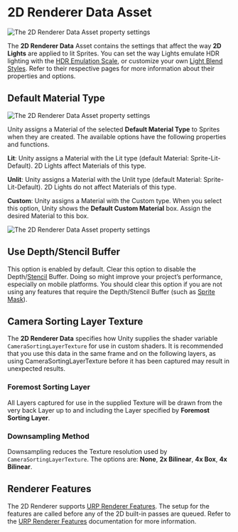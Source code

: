 # 2D Renderer Data Asset

![The 2D Renderer Data Asset property settings](Images/2D/2dRendererData_properties.png)

The __2D Renderer Data__ Asset contains the settings that affect the way __2D Lights__ are applied to lit Sprites. You can set the way Lights emulate HDR lighting with the [HDR Emulation Scale](HDREmulationScale.md), or customize your own [Light Blend Styles](LightBlendStyles.md). Refer to their respective pages for more information about their properties and options.

## Default Material Type

![The 2D Renderer Data Asset property settings](Images/2D/Default_Material_Type.png)

Unity assigns a Material of the selected __Default Material Type__ to Sprites when they are created. The available options have the following properties and functions.

__Lit__:  Unity assigns a Material with the Lit type (default Material: Sprite-Lit-Default). 2D Lights affect Materials of this type.

__Unlit__: Unity assigns a Material with the Unlit type (default Material:  Sprite-Lit-Default). 2D Lights do not affect Materials of this type.

__Custom__: Unity assigns a Material with the Custom type. When you select this  option, Unity shows the __Default Custom Material__ box. Assign the desired Material to this box.

![The 2D Renderer Data Asset property settings](Images/2D/Default_Custom_Material.png)

## Use Depth/Stencil Buffer

This option is enabled by default. Clear this option to disable the Depth/[Stencil](https://docs.unity3d.com/Manual/SL-Stencil.html) Buffer. Doing so might improve your project’s performance, especially on mobile platforms. You should clear this option if you are not using any features that require the Depth/Stencil Buffer (such as [Sprite Mask](https://docs.unity3d.com/Manual/class-SpriteMask.html)).

## Camera Sorting Layer Texture

The __2D Renderer Data__ specifies how Unity supplies the shader variable `CameraSortingLayerTexture` for use in custom shaders. It is recommended that you use this data in the same frame and on the following layers, as using CameraSortingLayerTexture before it has been captured may result in unexpected results.
### Foremost Sorting Layer
All Layers captured for use in the supplied Texture will be drawn from the very back Layer up to and including the Layer specified by __Foremost Sorting Layer__.

### Downsampling Method
Downsampling reduces the Texture resolution used by `CameraSortingLayerTexture`. The options are: __None__, __2x Bilinear__, __4x Box__, __4x Bilinear__.

## Renderer Features

The 2D Renderer supports [URP Renderer Features](urp-renderer-feature.md). The setup for the features are called before any of the 2D built-in passes are queued. Refer to the [URP Renderer Features](urp-renderer-feature.md) documentation for more information.
